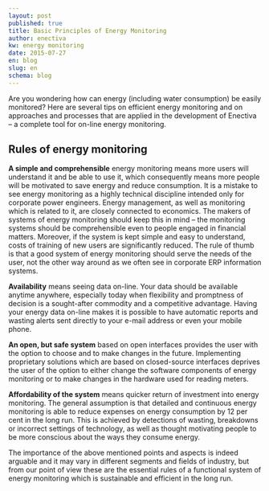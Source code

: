 ```yaml
---
layout: post
published: true
title: Basic Principles of Energy Monitoring
author: enectiva
kw: energy monitoring
date: 2015-07-27
en: blog
slug: en
schema: blog
---
```


Are you wondering how can energy (including water consumption) be easily monitored? Here are several tips on efficient energy monitoring and on approaches and processes that are applied in the development of Enectiva – a complete tool for on-line energy monitoring. 


## Rules of energy monitoring

**A simple and comprehensible** energy monitoring means more users will understand it and be able to use it, which consequently means more people will be motivated to save energy and reduce consumption. It is a mistake to see energy monitoring as a highly technical discipline intended only for corporate power engineers. Energy management, as well as monitoring which is related to it, are closely connected to economics. The makers of systems of energy monitoring should keep this in mind – the monitoring systems should be comprehensible even to people engaged in financial matters. Moreover, if the system is kept simple and easy to understand, costs of training of new users are significantly reduced. The rule of thumb is that a good system of energy monitoring should serve the needs of the user, not the other way around as we often see in corporate ERP information systems.

**Availability** means seeing data on-line. Your data should be available anytime anywhere, especially today when flexibility and promptness of decision is a sought-after commodity and a competitive advantage. Having your energy data on-line makes it is possible to have automatic reports and wasting alerts sent directly to your e-mail address or even your mobile phone. 

**An open, but safe system** based on open interfaces provides the user with the option to choose and to make changes in the future. Implementing proprietary solutions which are based on closed-source interfaces deprives the user of the option to either change the software components of energy monitoring or to make changes in the hardware used for reading meters.

**Affordability of the system** means quicker return of investment into energy monitoring. The general assumption is that detailed and continuous energy monitoring is able to reduce expenses on energy consumption by 12 per cent in the long run. This is achieved by detections of wasting, breakdowns or incorrect settings of technology, as well as thought motivating people to be more conscious about the ways they consume energy. 

The importance of the above mentioned points and aspects is indeed arguable and it may vary in different segments and fields of industry, but from our point of view these are the essential rules of a functional system of energy monitoring which is sustainable and efficient in the long run.
